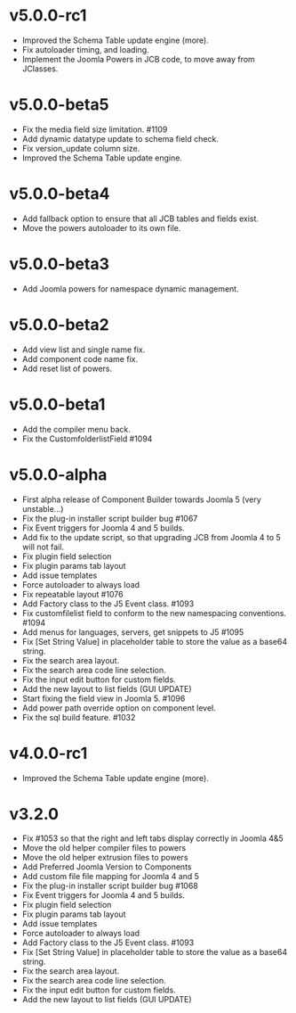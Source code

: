 # v5.0.0-rc1

- Improved the Schema Table update engine (more).
- Fix autoloader timing, and loading.
- Implement the Joomla Powers in JCB code, to move away from JClasses.

# v5.0.0-beta5

- Fix the media field size limitation. #1109
- Add dynamic datatype update to schema field check.
- Fix version_update column size.
- Improved the Schema Table update engine.

# v5.0.0-beta4

- Add fallback option to ensure that all JCB tables and fields exist.
- Move the powers autoloader to its own file.

# v5.0.0-beta3

- Add Joomla powers for namespace dynamic management.

# v5.0.0-beta2

- Add view list and single name fix.
- Add component code name fix.
- Add reset list of powers.

# v5.0.0-beta1

- Add the compiler menu back.
- Fix the CustomfolderlistField #1094

# v5.0.0-alpha

- First alpha release of Component Builder towards Joomla 5 (very unstable...)
- Fix the plug-in installer script builder bug #1067
- Fix Event triggers for Joomla 4 and 5 builds.
- Add fix to the update script, so that upgrading JCB from Joomla 4 to 5 will not fail.
- Fix plugin field selection
- Fix plugin params tab layout
- Add issue templates
- Force autoloader to always load
- Fix repeatable layout #1076
- Add Factory class to the J5 Event class. #1093
- Fix customfilelist field to conform to the new namespacing conventions. #1094
- Add menus for languages, servers, get snippets to J5 #1095
- Fix [Set String Value] in placeholder table to store the value as a base64 string.
- Fix the search area layout.
- Fix the search area code line selection.
- Fix the input edit button for custom fields.
- Add the new layout to list fields (GUI UPDATE)
- Start fixing the field view in Joomla 5. #1096
- Add power path override option on component level.
- Fix the sql build feature. #1032

# v4.0.0-rc1

- Improved the Schema Table update engine (more).

# v3.2.0

- Fix #1053 so that the right and left tabs display correctly in Joomla 4&5
- Move the old helper compiler files to powers
- Move the old helper extrusion files to powers
- Add Preferred Joomla Version to Components
- Add custom file file mapping for Joomla 4 and 5
- Fix the plug-in installer script builder bug #1068
- Fix Event triggers for Joomla 4 and 5 builds.
- Fix plugin field selection
- Fix plugin params tab layout
- Add issue templates
- Force autoloader to always load
- Add Factory class to the J5 Event class. #1093
- Fix [Set String Value] in placeholder table to store the value as a base64 string.
- Fix the search area layout.
- Fix the search area code line selection.
- Fix the input edit button for custom fields.
- Add the new layout to list fields (GUI UPDATE)